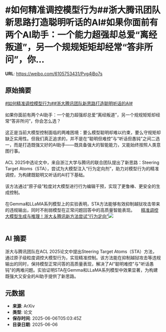 # #如何精准调控模型行为##浙大腾讯团队新思路打造聪明听话的AI#如果你面前有两个AI助手：一个能力超强却总爱“离经叛道”，另一个规规矩矩却经常“答非所问”，你...

**URL**: https://weibo.com/6105753431/Pvg4jBo7s

## 原始摘要

<a href="https://m.weibo.cn/search?containerid=231522type%3D1%26t%3D10%26q%3D%23%E5%A6%82%E4%BD%95%E7%B2%BE%E5%87%86%E8%B0%83%E6%8E%A7%E6%A8%A1%E5%9E%8B%E8%A1%8C%E4%B8%BA%23&amp;extparam=%23%E5%A6%82%E4%BD%95%E7%B2%BE%E5%87%86%E8%B0%83%E6%8E%A7%E6%A8%A1%E5%9E%8B%E8%A1%8C%E4%B8%BA%23" data-hide=""><span class="surl-text">#如何精准调控模型行为#</span></a><a href="https://m.weibo.cn/search?containerid=231522type%3D1%26t%3D10%26q%3D%23%E6%B5%99%E5%A4%A7%E8%85%BE%E8%AE%AF%E5%9B%A2%E9%98%9F%E6%96%B0%E6%80%9D%E8%B7%AF%E6%89%93%E9%80%A0%E8%81%AA%E6%98%8E%E5%90%AC%E8%AF%9D%E7%9A%84AI%23&amp;extparam=%23%E6%B5%99%E5%A4%A7%E8%85%BE%E8%AE%AF%E5%9B%A2%E9%98%9F%E6%96%B0%E6%80%9D%E8%B7%AF%E6%89%93%E9%80%A0%E8%81%AA%E6%98%8E%E5%90%AC%E8%AF%9D%E7%9A%84AI%23" data-hide=""><span class="surl-text">#浙大腾讯团队新思路打造聪明听话的AI#</span></a><br><br>如果你面前有两个AI助手：一个能力超强却总爱“离经叛道”，另一个规规矩矩却经常“答非所问”，你会怎么选？<br><br>这正是当前大模型控制面临的两难困境：要么模型聪明却难以约束，要么守规矩却缺乏实用性。但我们真正追求的，并不是在“聪明但难控”与“听话但愚钝”之间二选一，而是打造既强又好的AI助手——既具备强大的智能能力，又能始终按照人类意图行事。<br><br>ACL 2025中选论文中，来自浙江大学与腾讯的联合团队提出了新思路：Steering Target Atoms（STA），尝试为大模型注入“行为定向剂”，助力对模型行为的精准调控，为构建既聪明又听话的AI打下基础。<br><br>该方法通过“原子级”粒度对大模型进行行为编辑干预，实现了更鲁棒、更安全的生成控制。<br><br>在Gemma和LLaMA系列模型上的实验表明，STA方法能够有效抑制越狱攻击带来的违规输出，同时不削弱模型在正常问题回答中的高质量智能表现。 <a href="https://weibo.com/ttarticle/p/show?id=2309405174499397468337" data-hide=""><span class="url-icon"><img style="width: 1rem;height: 1rem" src="https://h5.sinaimg.cn/upload/2015/09/25/3/timeline_card_small_article_default.png" referrerpolicy="no-referrer"></span><span class="surl-text">精准调控大模型生成与推理！浙大＆腾讯新方法尝试“行为定向”</span></a><img style="" src="https://tvax4.sinaimg.cn/large/006Fd7o3gy1i25f7z039gj30rs0fm41n.jpg" referrerpolicy="no-referrer"><br><br>

## AI 摘要

浙大与腾讯团队在ACL 2025论文中提出Steering Target Atoms（STA）方法，通过原子级粒度调控大模型行为，实现精准控制。该方法能在抑制越狱攻击等违规输出的同时，保持模型正常问答的高质量表现，解决了AI"聪明难控"与"听话愚钝"的两难问题。实验证明STA在Gemma和LLaMA系列模型中效果显著，为构建既强大又安全的AI助手提供了新思路。

## 元数据

- **来源**: ArXiv
- **类型**: 论文
- **保存时间**: 2025-06-06T05:03:45Z
- **目录日期**: 2025-06-06
